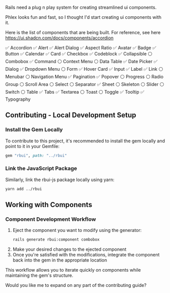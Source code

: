 Rails need a plug n play system for creating streamlined ui components.

Phlex looks fun and fast, so I thought I'd start creating ui components with it.

Here is the list of components that are being built. For reference, see here https://ui.shadcn.com/docs/components/accordion

✅ Accordion
✅ Alert
✅ Alert Dialog
✅ Aspect Ratio
✅ Avatar
✅ Badge
✅ Button
✅ Calendar
✅ Card
✅ Checkbox
✅ Codeblock
✅ Collapsible
⚪️ Combobox
✅ Command
⚪️ Context Menu
⚪️ Data Table
✅ Date Picker
✅ Dialog
✅ Dropdown Menu
⚪️ Form
✅ Hover Card
✅ Input
✅ Label
✅ Link
⚪️ Menubar
⚪️ Navigation Menu
✅ Pagination
✅ Popover
⚪️ Progress
⚪️ Radio Group
⚪️ Scroll Area
⚪️ Select
⚪️ Separator
✅ Sheet
⚪️ Skeleton
⚪️ Slider
⚪️ Switch
⚪️ Table
✅ Tabs
✅ Textarea
⚪️ Toast
⚪️ Toggle
✅ Tooltip
✅ Typography

## Contributing - Local Development Setup

### Install the Gem Locally

To contribute to this project, it's recommended to install the gem locally and point to it in your Gemfile:

```ruby
gem "rbui", path: "../rbui"
```

### Link the JavaScript Package

Similarly, link the rbui-js package locally using yarn:

```bash
yarn add ../rbui
```

## Working with Components

### Component Development Workflow

1. Eject the component you want to modify using the generator:
   ```bash
   rails generate rbui:component combobox
   ```
2. Make your desired changes to the ejected component
3. Once you're satisfied with the modifications, integrate the component back into the gem in the appropriate location

This workflow allows you to iterate quickly on components while maintaining the gem's structure.

Would you like me to expand on any part of the contributing guide?
